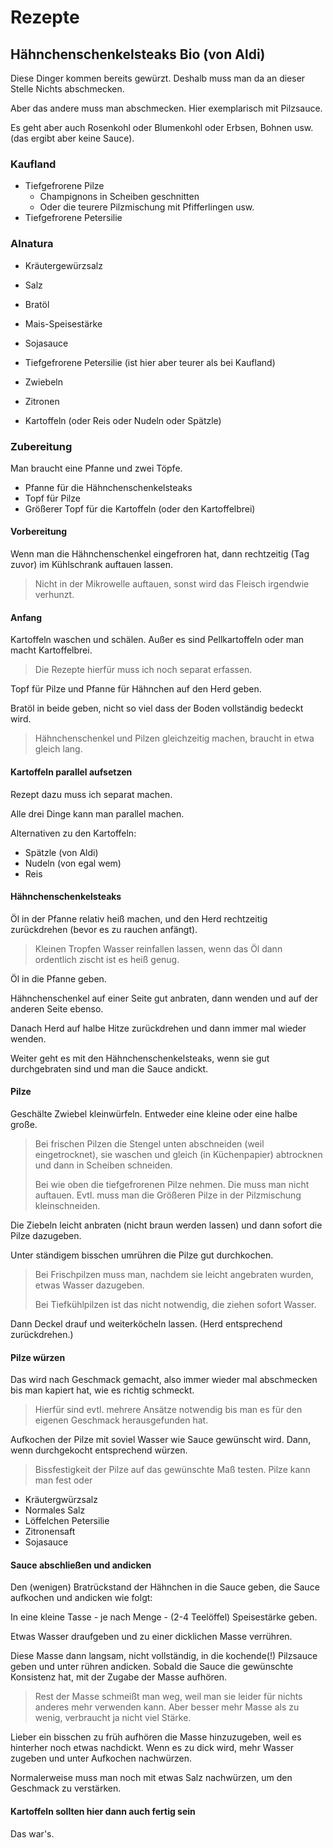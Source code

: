 # Rezepte

## Hähnchenschenkelsteaks Bio (von Aldi)

Diese Dinger kommen bereits gewürzt.  Deshalb muss man da an dieser Stelle Nichts abschmecken.

Aber das andere muss man abschmecken.  Hier exemplarisch mit Pilzsauce.

Es geht aber auch Rosenkohl oder Blumenkohl oder Erbsen, Bohnen usw. (das ergibt aber keine Sauce).


### Kaufland

- Tiefgefrorene Pilze
  - Champignons in Scheiben geschnitten
  - Oder die teurere Pilzmischung mit Pfifferlingen usw.
- Tiefgefrorene Petersilie

### Alnatura

- Kräutergewürzsalz
- Salz
- Bratöl
- Mais-Speisestärke
- Sojasauce
- Tiefgefrorene Petersilie (ist hier aber teurer als bei Kaufland)

- Zwiebeln
- Zitronen
- Kartoffeln (oder Reis oder Nudeln oder Spätzle)


### Zubereitung

Man braucht eine Pfanne und zwei Töpfe.

- Pfanne für die Hähnchenschenkelsteaks
- Topf für Pilze
- Größerer Topf für die Kartoffeln (oder den Kartoffelbrei)

#### Vorbereitung

Wenn man die Hähnchenschenkel eingefroren hat, dann rechtzeitig (Tag zuvor) im Kühlschrank auftauen lassen.

> Nicht in der Mikrowelle auftauen, sonst wird das Fleisch irgendwie verhunzt.

#### Anfang

Kartoffeln waschen und schälen.  Außer es sind Pellkartoffeln oder man macht Kartoffelbrei.

> Die Rezepte hierfür muss ich noch separat erfassen.

Topf für Pilze und Pfanne für Hähnchen auf den Herd geben.

Bratöl in beide geben, nicht so viel dass der Boden vollständig bedeckt wird.

> Hähnchenschenkel und Pilzen gleichzeitig machen, braucht in etwa gleich lang.


#### Kartoffeln parallel aufsetzen

Rezept dazu muss ich separat machen.

Alle drei Dinge kann man parallel machen.

Alternativen zu den Kartoffeln:

- Spätzle (von Aldi)
- Nudeln (von egal wem)
- Reis


#### Hähnchenschenkelsteaks

Öl in der Pfanne relativ heiß machen, und den Herd rechtzeitig zurückdrehen (bevor es zu rauchen anfängt).

> Kleinen Tropfen Wasser reinfallen lassen, wenn das Öl dann ordentlich zischt ist es heiß genug.

Öl in die Pfanne geben.

Hähnchenschenkel auf einer Seite gut anbraten, dann wenden und auf der anderen Seite ebenso.

Danach Herd auf halbe Hitze zurückdrehen und dann immer mal wieder wenden.

Weiter geht es mit den Hähnchenschenkelsteaks, wenn sie gut durchgebraten sind und man die Sauce andickt.


#### Pilze

Geschälte Zwiebel kleinwürfeln.  Entweder eine kleine oder eine halbe große.

> Bei frischen Pilzen die Stengel unten abschneiden (weil eingetrocknet),
> sie waschen und gleich (in Küchenpapier) abtrocknen und dann in Scheiben schneiden.
>
> Bei wie oben die tiefgefrorenen Pilze nehmen.  Die muss man nicht auftauen.
> Evtl. muss man die Größeren Pilze in der Pilzmischung kleinschneiden.

Die Ziebeln leicht anbraten (nicht braun werden lassen) und dann sofort die Pilze dazugeben.

Unter ständigem bisschen umrühren die Pilze gut durchkochen.

> Bei Frischpilzen muss man, nachdem sie leicht angebraten wurden, etwas Wasser dazugeben.
>
> Bei Tiefkühlpilzen ist das nicht notwendig, die ziehen sofort Wasser.

Dann Deckel drauf und weiterköcheln lassen.  (Herd entsprechend zurückdrehen.)


#### Pilze würzen

Das wird nach Geschmack gemacht, also immer wieder mal abschmecken bis man kapiert hat, wie es richtig schmeckt.

> Hierfür sind evtl. mehrere Ansätze notwendig bis man es für den eigenen Geschmack herausgefunden hat.

Aufkochen der Pilze mit soviel Wasser wie Sauce gewünscht wird.  Dann, wenn durchgekocht entsprechend würzen.

> Bissfestigkeit der Pilze auf das gewünschte Maß testen.  Pilze kann man fest oder 

- Kräutergwürzsalz
- Normales Salz
- Löffelchen Petersilie
- Zitronensaft
- Sojasauce


#### Sauce abschließen und andicken

Den (wenigen) Bratrückstand der Hähnchen in die Sauce geben, die Sauce aufkochen und andicken wie folgt:

In eine kleine Tasse - je nach Menge - (2-4 Teelöffel) Speisestärke geben.

Etwas Wasser draufgeben und zu einer dicklichen Masse verrühren.

Diese Masse dann langsam, nicht vollständig, in die kochende(!) Pilzsauce geben und unter rühren andicken.
Sobald die Sauce die gewünschte Konsistenz hat, mit der Zugabe der Masse aufhören.

> Rest der Masse schmeißt man weg, weil man sie leider für nichts anderes mehr verwenden kann.
> Aber besser mehr Masse als zu wenig, verbraucht ja nicht viel Stärke.

Lieber ein bisschen zu früh aufhören die Masse hinzuzugeben, weil es hinterher noch etwas nachdickt.
Wenn es zu dick wird, mehr Wasser zugeben und unter Aufkochen nachwürzen.

Normalerweise muss man noch mit etwas Salz nachwürzen, um den Geschmack zu verstärken.


#### Kartoffeln sollten hier dann auch fertig sein

Das war's.

